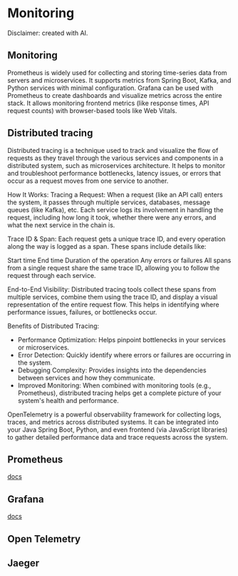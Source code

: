 # Monitoring

Disclaimer: created with AI.

## Monitoring

Prometheus is widely used for collecting and storing time-series data from servers and microservices. It supports metrics from Spring Boot, Kafka, and Python services with minimal configuration.
Grafana can be used with Prometheus to create dashboards and visualize metrics across the entire stack. It allows monitoring frontend metrics (like response times, API request counts) with browser-based tools like Web Vitals.

## Distributed tracing

Distributed tracing is a technique used to track and visualize the flow of requests as they travel through the various services and components in a distributed system, such as microservices architecture. It helps to monitor and troubleshoot performance bottlenecks, latency issues, or errors that occur as a request moves from one service to another.

How It Works:
Tracing a Request: When a request (like an API call) enters the system, it passes through multiple services, databases, message queues (like Kafka), etc. Each service logs its involvement in handling the request, including how long it took, whether there were any errors, and what the next service in the chain is.

Trace ID & Span: Each request gets a unique trace ID, and every operation along the way is logged as a span. These spans include details like:

Start time
End time
Duration of the operation
Any errors or failures
All spans from a single request share the same trace ID, allowing you to follow the request through each service.

End-to-End Visibility: Distributed tracing tools collect these spans from multiple services, combine them using the trace ID, and display a visual representation of the entire request flow. This helps in identifying where performance issues, failures, or bottlenecks occur.

Benefits of Distributed Tracing:

- Performance Optimization: Helps pinpoint bottlenecks in your services or microservices.
- Error Detection: Quickly identify where errors or failures are occurring in the system.
- Debugging Complexity: Provides insights into the dependencies between services and how they communicate.
- Improved Monitoring: When combined with monitoring tools (e.g., Prometheus), distributed tracing helps get a complete picture of your system's health and performance.

OpenTelemetry is a powerful observability framework for collecting logs, traces, and metrics across distributed systems. It can be integrated into your Java Spring Boot, Python, and even frontend (via JavaScript libraries) to gather detailed performance data and trace requests across the system.

## Prometheus

[docs](https://prometheus.io/docs/prometheus/latest/getting_started/)

## Grafana

[docs](https://grafana.com/docs/grafana/latest/setup-grafana/installation/debian/)

## Open Telemetry

## Jaeger
